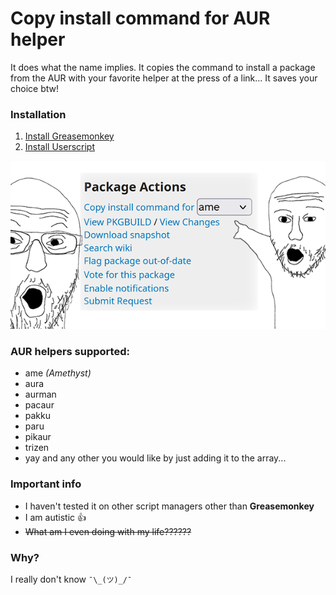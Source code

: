 # Copy install command for AUR helper
It does what the name implies.
It copies the command to install a package from the AUR with your favorite helper at the press of a link...
It saves your choice btw!

### Installation 
1. [Install Greasemonkey](https://addons.mozilla.org/en-US/firefox/addon/greasemonkey/)
2. [Install Userscript](https://github.com/lainefox/Copy-install-command-for-AUR-helper/raw/main/copy-install-command-for-aur-helper.user.js)

![screenshot](screenshot.png)

### AUR helpers supported:
- ame _(Amethyst)_
- aura
- aurman
- pacaur
- pakku
- paru
- pikaur
- trizen
- yay
and any other you would like by just adding it to the array...

### Important info
- I haven't tested it on other script managers other than **Greasemonkey**
- I am autistic 👍
- ~~What am I even doing with my life??????~~

### Why?
I really don't know `¯\_(ツ)_/¯`
